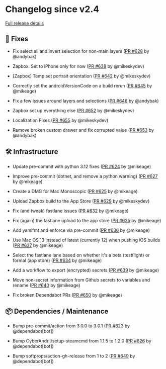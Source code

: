 # Changelog since v2.4

[Full release details](https://github.com/icosa-foundation/open-brush/compare/v2.4...94040ab3b9e9c754ebb0e41782d30d246d2eda9a)

## 🐛 Fixes

- Fix select all and invert selection for non-main layers ([PR #628](https://github.com/icosa-foundation/open-brush/pull/628) by @andybak)

- Zapbox: Set to iPhone only for now ([PR #638](https://github.com/icosa-foundation/open-brush/pull/638) by @mikeskydev)

- [Zapbox] Temp set portrait orientation ([PR #642](https://github.com/icosa-foundation/open-brush/pull/642) by @mikeskydev)

- Correctly set the androidVersionCode on a build rerun ([PR #645](https://github.com/icosa-foundation/open-brush/pull/645) by @mikeage)

- Fix a few issues around layers and selections ([PR #646](https://github.com/icosa-foundation/open-brush/pull/646) by @andybak)

- Zapbox set up everything else ([PR #652](https://github.com/icosa-foundation/open-brush/pull/652) by @mikeskydev)

- Localization Fixes ([PR #655](https://github.com/icosa-foundation/open-brush/pull/655) by @mikeskydev)

- Remove broken custom drawer and fix corrupted value ([PR #653](https://github.com/icosa-foundation/open-brush/pull/653) by @andybak)


## 🛠️ Infrastructure

- Update pre-commit with python 3.12 fixes ([PR #624](https://github.com/icosa-foundation/open-brush/pull/624) by @mikeage)

- Improve pre-commit (dotnet, and remove a python warning) ([PR #627](https://github.com/icosa-foundation/open-brush/pull/627) by @mikeage)

- Create a DMG for Mac Monoscopic ([PR #625](https://github.com/icosa-foundation/open-brush/pull/625) by @mikeage)

- Upload Zapbox build to the App Store ([PR #629](https://github.com/icosa-foundation/open-brush/pull/629) by @mikeskydev)

- Fix (and tweak) fastlane issues ([PR #632](https://github.com/icosa-foundation/open-brush/pull/632) by @mikeage)

- Fix (again) the fastlane upload to the app store ([PR #635](https://github.com/icosa-foundation/open-brush/pull/635) by @mikeage)

- Add yamlfmt and enforce via pre-commit ([PR #636](https://github.com/icosa-foundation/open-brush/pull/636) by @mikeage)

- Use Mac OS 13 instead of latest (currently 12) when pushing iOS builds ([PR #637](https://github.com/icosa-foundation/open-brush/pull/637) by @mikeage)

- Select the fastlane lane based on whether it's a beta (testflight) or formal (app store) ([PR #634](https://github.com/icosa-foundation/open-brush/pull/634) by @mikeage)

- Add a workflow to export (encrypted) secrets  ([PR #639](https://github.com/icosa-foundation/open-brush/pull/639) by @mikeage)

- Move non-secret information from Github secrets to variables and rename ([PR #640](https://github.com/icosa-foundation/open-brush/pull/640) by @mikeage)

- Fix broken Dependabot PRs ([PR #650](https://github.com/icosa-foundation/open-brush/pull/650) by @mikeage)


## 📦 Dependencies / Maintenance

- Bump pre-commit/action from 3.0.0 to 3.0.1 ([PR #623](https://github.com/icosa-foundation/open-brush/pull/623) by @dependabot[bot])

- Bump CyberAndrii/setup-steamcmd from 1.1.5 to 1.2.0 ([PR #626](https://github.com/icosa-foundation/open-brush/pull/626) by @dependabot[bot])

- Bump softprops/action-gh-release from 1 to 2 ([PR #649](https://github.com/icosa-foundation/open-brush/pull/649) by @dependabot[bot])





